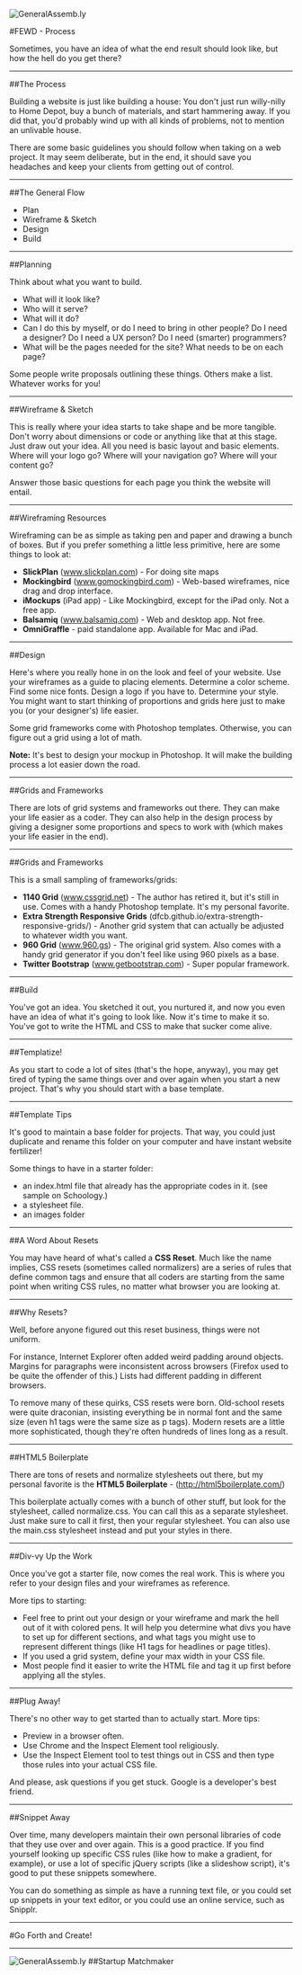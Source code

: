 ![GeneralAssemb.ly](../../img/icons/FEWD_Logo.png)

#FEWD - Process

Sometimes, you have an idea of what the end result should look like, but how the hell do you get there?

---

##The Process

Building a website is just like building a house: You don't just run willy-nilly to Home Depot, buy a bunch of materials, and start hammering away. If you did that, you'd probably wind up with all kinds of problems, not to mention an unlivable house.

There are some basic guidelines you should follow when taking on a web project. It may seem deliberate, but in the end, it should save you headaches and keep your clients from getting out of control.

---

##The General Flow

* Plan
* Wireframe & Sketch
* Design
* Build

---

##Planning

Think about what you want to build.

* What will it look like?
* Who will it serve?
* What will it do?
* Can I do this by myself, or do I need to bring in other people? Do I need a designer? Do I need a UX person? Do I need (smarter) programmers?
* What will be the pages needed for the site? What needs to be on each page?

Some people write proposals outlining these things. Others make a list. Whatever works for you!

---

##Wireframe & Sketch

This is really where your idea starts to take shape and be more tangible. Don't worry about dimensions or code or anything like that at this stage. Just draw out your idea. All you need is basic layout and basic elements. Where will your logo go? Where will your navigation go? Where will your content go?

Answer those basic questions for each page you think the website will entail.

---

##Wireframing Resources

Wireframing can be as simple as taking pen and paper and drawing a bunch of boxes. But if you prefer something a little less primitive, here are some things to look at:

* **SlickPlan** (www.slickplan.com) - For doing site maps
* **Mockingbird** (www.gomockingbird.com) - Web-based wireframes, nice drag and drop interface. 
* **iMockups** (iPad app) - Like Mockingbird, except for the iPad only. Not a free app.
* **Balsamiq** (www.balsamiq.com) - Web and desktop app. Not free.
* **OmniGraffle** - paid standalone app. Available for Mac and iPad. 

---

##Design

Here's where you really hone in on the look and feel of your website. Use your wireframes as a guide to placing elements. Determine a color scheme. Find some nice fonts. Design a logo if you have to. Determine your style. You might want to start thinking of proportions and grids here just to make you (or your designer's) life easier.

Some grid frameworks come with Photoshop templates. Otherwise, you can figure out a grid using a lot of math.

**Note:** It's best to design your mockup in Photoshop. It will make the building process a lot easier down the road.

---

##Grids and Frameworks

There are lots of grid systems and frameworks out there. They can make your life easier as a coder. They can also help in the design process by giving a designer some proportions and specs to work with (which makes your life easier in the end).

---

##Grids and Frameworks

This is a small sampling of frameworks/grids:

* **1140 Grid** (www.cssgrid.net) - The author has retired it, but it's still in use. Comes with a handy Photoshop template. It's my personal favorite.
* **Extra Strength Responsive Grids** (dfcb.github.io/extra-strength-responsive-grids/) - Another grid system that can actually be adjusted to whatever width you want.
* **960 Grid** (www.960.gs) - The original grid system. Also comes with a handy grid generator if you don't feel like using 960 pixels as a base.
* **Twitter Bootstrap** (www.getbootstrap.com) - Super popular framework.

---

##Build

You've got an idea. You sketched it out, you nurtured it, and now you even have an idea of what it's going to look like. Now it's time to make it so. You've got to write the HTML and CSS to make that sucker come alive.

---

##Templatize!

As you start to code a lot of sites (that's the hope, anyway), you may get tired of typing the same things over and over again when you start a new project. That's why you should start with a base template.

---

##Template Tips

It's good to maintain a base folder for projects. That way, you could just duplicate and rename this folder on your computer and have instant website fertilizer!

Some things to have in a starter folder:

* an index.html file that already has the appropriate codes in it. (see sample on Schoology.)
* a stylesheet file.
* an images folder

---

##A Word About Resets

You may have heard of what's called a **CSS Reset**. Much like the name implies, CSS resets (sometimes called normalizers) are a series of rules that define common tags and ensure that all coders are starting from the same point when writing CSS rules, no matter what browser you are looking at.

---

##Why Resets?

Well, before anyone figured out this reset business, things were not uniform.

For instance, Internet Explorer often added weird padding around objects. Margins for paragraphs were inconsistent across browsers (Firefox used to be quite the offender of this.) Lists had different padding in different browsers.

To remove many of these quirks, CSS resets were born. Old-school resets were quite draconian, insisting everything be in normal font and the same size (even h1 tags were the same size as p tags). Modern resets are a little more sophisticated, though they're often hundreds of lines long as a result.

---

##HTML5 Boilerplate

There are tons of resets and normalize stylesheets out there, but my personal favorite is the **HTML5 Boilerplate** - (http://html5boilerplate.com/)

This boilerplate actually comes with a bunch of other stuff, but look for the stylesheet, called normalize.css. You can call this as a separate stylesheet. Just make sure to call it first, then your regular stylesheet. You can also use the main.css stylesheet instead and put your styles in there.

---

##Div-vy Up the Work

Once you've got a starter file, now comes the real work. This is where you refer to your design files and your wireframes as reference. 

More tips to starting:

* Feel free to print out your design or your wireframe and mark the hell out of it with colored pens. It will help you determine what divs you have to set up for different sections, and what tags you might use to represent different things (like H1 tags for headlines or page titles).
* If you used a grid system, define your max width in your CSS file.
* Most people find it easier to write the HTML file and tag it up first before applying all the styles.

---

##Plug Away!

There's no other way to get started than to actually start. More tips:

* Preview in a browser often. 
* Use Chrome and the Inspect Element tool religiously. 
* Use the Inspect Element tool to test things out in CSS and then type those rules into your actual CSS file.

And please, ask questions if you get stuck. Google is a developer's best friend.

---

##Snippet Away

Over time, many developers maintain their own personal libraries of code that they use over and over again. This is a good practice. If you find yourself looking up specific CSS rules (like how to make a gradient, for example), or use a lot of specific jQuery scripts (like a slideshow script), it's good to put these snippets somewhere.

You can do something as simple as have a running text file, or you could set up snippets in your text editor, or you could use an online service, such as Snipplr.

---

#Go Forth and Create!

---


![GeneralAssemb.ly](../../img/icons/exercise_icon_md.png)
##Startup Matchmaker
